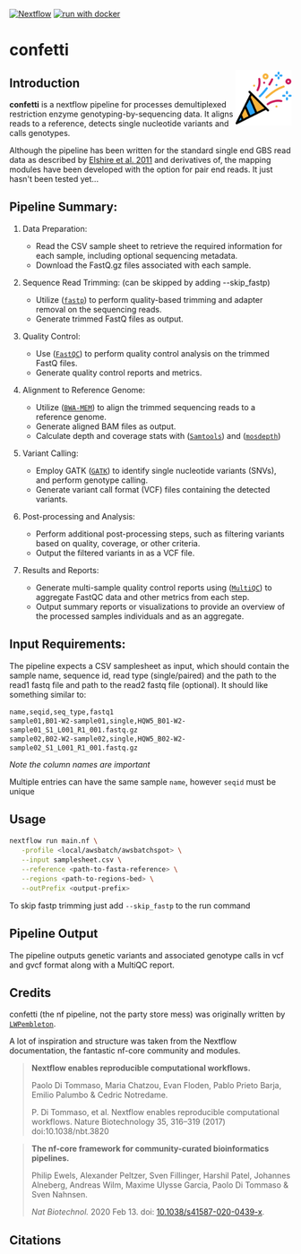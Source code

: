 [![Nextflow](https://img.shields.io/badge/nextflow%20DSL2-%E2%89%A522.10.1-23aa62.svg)](https://www.nextflow.io/)
[![run with docker](https://img.shields.io/badge/run%20with-docker-0db7ed?labelColor=000000&logo=docker)](https://www.docker.com/)

# confetti
<img align="right" src="docs/images/confetti.svg" height="100">



## Introduction

**confetti** is a nextflow pipeline for processes demultiplexed restriction enzyme genotyping-by-sequencing data. It aligns reads to a reference, detects single nucleotide variants and calls genotypes.

Although the pipeline has been written for the standard single end GBS read data as described by [Elshire et al. 2011](https://doi.org/10.1371/journal.pone.0019379) and derivatives of, the mapping modules have been developed with the option for pair end reads. It just hasn't been tested yet... 


## Pipeline Summary:

1. Data Preparation:
     - Read the CSV sample sheet to retrieve the required information for each sample, including optional sequencing metadata.
     - Download the FastQ.gz files associated with each sample.

2. Sequence Read Trimming: (can be skipped by adding --skip_fastp)
     - Utilize ([`fastp`](https://github.com/OpenGene/fastp)) to perform quality-based trimming and adapter removal on the sequencing reads.
     - Generate trimmed FastQ files as output.

3. Quality Control:
     - Use ([`FastQC`](https://www.bioinformatics.babraham.ac.uk/projects/fastqc/)) to perform quality control analysis on the trimmed FastQ files.
     - Generate quality control reports and metrics.

4. Alignment to Reference Genome:
     - Utilize ([`BWA-MEM`](https://bio-bwa.sourceforge.net/)) to align the trimmed sequencing reads to a reference genome.
     - Generate aligned BAM files as output.
     - Calculate depth and coverage stats with ([`Samtools`](https://www.htslib.org/)) and ([`mosdepth`](https://github.com/brentp/mosdepth))

5. Variant Calling:
     - Employ GATK ([`GATK`](https://gatk.broadinstitute.org/hc/en-us)) to identify single nucleotide variants (SNVs), and perform genotype calling.
     - Generate variant call format (VCF) files containing the detected variants.

6. Post-processing and Analysis:
     - Perform additional post-processing steps, such as filtering variants based on quality, coverage, or other criteria.
     - Output the filtered variants in as a VCF file.

7. Results and Reports:
     - Generate multi-sample quality control reports using ([`MultiQC`](http://multiqc.info/)) to aggregate FastQC data and other metrics from each step.
     - Output summary reports or visualizations to provide an overview of the processed samples individuals and as an aggregate.

## Input Requirements:
The pipeline expects a CSV samplesheet as input, which should contain the sample name, sequence id, read type (single/paired) and the path to the read1 fastq file and path to the read2 fastq file (optional). It should like something similar to:

```csv
name,seqid,seq_type,fastq1
sample01,B01-W2-sample01,single,HQW5_B01-W2-sample01_S1_L001_R1_001.fastq.gz
sample02,B02-W2-sample02,single,HQW5_B02-W2-sample02_S1_L001_R1_001.fastq.gz
```
*Note the column names are important*

Multiple entries can have the same sample `name`, however `seqid` must be unique

## Usage


```bash
nextflow run main.nf \
   -profile <local/awsbatch/awsbatchspot> \
   --input samplesheet.csv \
   --reference <path-to-fasta-reference> \
   --regions <path-to-regions-bed> \
   --outPrefix <output-prefix>
```

To skip fastp trimming just add `--skip_fastp` to the run command

## Pipeline Output
The pipeline outputs genetic variants and associated genotype calls in vcf and gvcf format along with a MultiQC report.

## Credits

confetti (the nf pipeline, not the party store mess) was originally written by [`LWPembleton`](https://github.com:lpembleton).

A lot of inspiration and structure was taken from the Nextflow documentation, the fantastic nf-core community and modules.

> **Nextflow enables reproducible computational workflows.**
> 
> Paolo Di Tommaso, Maria Chatzou, Evan Floden, Pablo Prieto Barja, Emilio Palumbo & Cedric Notredame.
> 
> P. Di Tommaso, et al. Nextflow enables reproducible computational workflows. Nature Biotechnology 35, 316–319 (2017) doi:10.1038/nbt.3820

> **The nf-core framework for community-curated bioinformatics pipelines.**
>
> Philip Ewels, Alexander Peltzer, Sven Fillinger, Harshil Patel, Johannes Alneberg, Andreas Wilm, Maxime Ulysse Garcia, Paolo Di Tommaso & Sven Nahnsen.
>
> _Nat Biotechnol._ 2020 Feb 13. doi: [10.1038/s41587-020-0439-x](https://dx.doi.org/10.1038/s41587-020-0439-x).


## Citations


